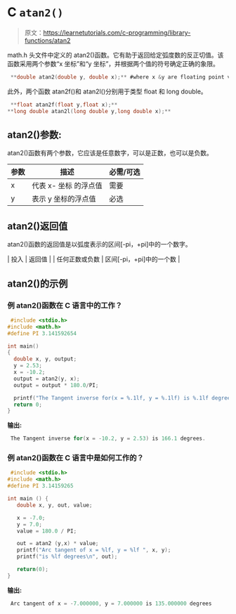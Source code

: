 # C `atan2()`

> 原文：<https://learnetutorials.com/c-programming/library-functions/atan2>

math.h 头文件中定义的 atan2()函数。它有助于返回给定弧度数的反正切值。该函数采用两个参数“x 坐标”和“y 坐标”，并根据两个值的符号确定正确的象限。

```c
 **double atan2(double y, double x);** #where x &y are floating point values 

```

此外，两个函数 atan2f()和 atan2l()分别用于类型 float 和 long double。

```c
 **float atan2f(float y,float x);** 
**long double atan2l(long double y,long double x);** 

```

## atan2()参数:

atan2()函数有两个参数，它应该是任意数字，可以是正数，也可以是负数。

| 参数 | 描述 | 必需/可选 |
| --- | --- | --- |
| x | 代表 x- 坐标  的浮点值 | 需要 |
| y | 表示 y 坐标的浮点值 | 必选 |

## atan2()返回值

atan2()函数的返回值是以弧度表示的区间[-pi，+pi]中的一个数字。

| 投入 | 返回值 |
| 任何正数或负数 | 区间[-pi，+pi]中的一个数 |

## atan2()的示例

### 例 atan2()函数在 C 语言中的工作？

```c
 #include <stdio.h>
#include <math.h>
#define PI 3.141592654

int main()
{
  double x, y, output;
  y = 2.53;
  x = -10.2;
  output = atan2(y, x);
  output = output * 180.0/PI;

  printf("The Tangent inverse for(x = %.1lf, y = %.1lf) is %.1lf degrees.", x, y, output);
  return 0;
} 

```

**输出:**

```c
 The Tangent inverse for(x = -10.2, y = 2.53) is 166.1 degrees. 
```

### 例 atan2()函数在 C 语言中是如何工作的？

```c
 #include <stdio.h>
#include <math.h>
#define PI 3.14159265

int main () {
   double x, y, out, value;

   x = -7.0;
   y = 7.0;
   value = 180.0 / PI;

   out = atan2 (y,x) * value;
   printf("Arc tangent of x = %lf, y = %lf ", x, y);
   printf("is %lf degrees\n", out);

   return(0);
} 

```

**输出:**

```c
 Arc tangent of x = -7.000000, y = 7.000000 is 135.000000 degrees 
```